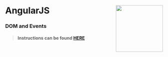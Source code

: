 # AngularJS <img align="right" src="https://github.com/Learning-Fuze/prototypes_C1.17/blob/assets/assets/images/logos/LF_LOGO.png?raw=true" width="150">
### DOM and Events

>#### Instructions can be found <a href="http://learning-fuze.github.io/prototypes_C1.17/#/AngularJS-DOM-Events" target="_blank">HERE</a>